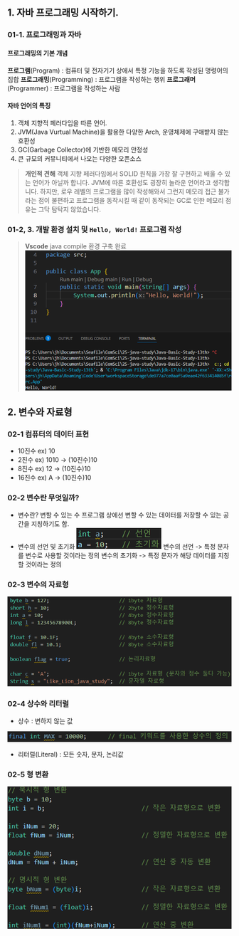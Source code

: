 
## 1. 자바 프로그래밍 시작하기.
### 01-1. 프로그래밍과 자바

#### 프로그래밍의 기본 개념

**프로그램**(Program) : 컴퓨터 및 전자기기 상에서 특정 기능을 하도록 작성된 명령어의 집합
**프로그래밍**(Programming) : 프로그램을 작성하는 행위
**프로그래머**(Programmer) : 프로그램을 작성하는 사람

#### 자바 언어의 특징

1. 객체 지향적 페러다임을 따른 언어.
2. JVM(Java Vurtual Machine)을 활용한 다양한 Arch, 운영체제에 구애받지 않는 호환성
3. GC(Garbage Collector)에 기반한 메모리 안정성
4. 큰 규모의 커뮤니티에서 나오는 다양한 오픈소스

> **개인적 견해**
> 객체 지향 페러다임에서 SOLID 원칙을 가장 잘 구현하고 배울 수 있는 언어가 아닐까 합니다.
> JVM에 따른 호환성도 굉장히 놀라운 언어라고 생각합니다.
> 하지만, 로우 레벨의 프로그램을 많이 작성해와서 그런지 메모리 접근 불가라는 점이 불편하고 프로그램을 동작시킬 때 같이 동작되는 GC로 인한 메모리 점유는 그닥 탐탁지 않았습니다.

### 01-2, 3. 개발 환경 설치 및 `Hello, World!` 프로그램 작성

> **Vscode** java compile 환경 구축 완료
![variable](./img/Pasted%20image%2020250407233508.png)

## 2. 변수와 자료형
### 02-1 컴퓨터의 데이터 표현
- 10진수  ex) 10
- 2진수    ex) 1010 -> (10진수)10
- 8진수    ex) 12     -> (10진수)10
- 16진수  ex) A       -> (10진수)10

### 02-2 변수란 무엇일까?
- 변수란?
	  변할 수 있는 수
	  프로그램 상에선 변할 수 있는 데이터를 저장할 수 있는 공간을 지칭하기도 함.
- 변수의 선언 및 초기화
	![variable](./img/Pasted%20image%2020250407233855.png)
		변수의 선언 -> 특정 문자를 변수로 사용할 것이라는 정의
		변수의 초기화 -> 특정 문자가 해당 데이터를 지칭할 것이라는 정의

### 02-3 변수의 자료형
![variable](./img/Pasted%20image%2020250407235109.png)

### 02-4 상수와 리터럴

- 상수 : 변하지 않는 값

![variable](./img/Pasted%20image%2020250407235242.png)
- 리터럴(Literal) : 모든 숫자, 문자, 논리값

### 02-5 형 변환
![variable](./img/Pasted%20image%2020250407235922.png)
